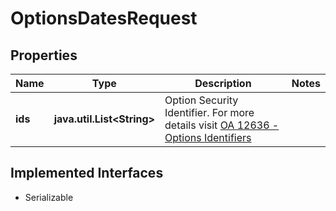 

# OptionsDatesRequest


## Properties

Name | Type | Description | Notes
------------ | ------------- | ------------- | -------------
**ids** | **java.util.List&lt;String&gt;** | Option Security Identifier. For more details visit [OA 12636 - Options Identifiers](https://my.apps.factset.com/oa/pages/12636#options)  | 


## Implemented Interfaces

* Serializable


